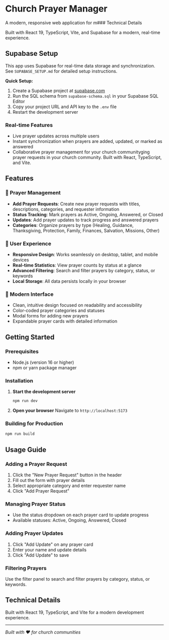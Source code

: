 # Church Prayer Manager

A modern, responsive web application for m### Technical Details

Built with React 19, TypeScript, Vite, and Supabase for a modern, real-time experience.

## Supabase Setup

This app uses Supabase for real-time data storage and synchronization. See `SUPABASE_SETUP.md` for detailed setup instructions.

**Quick Setup:**
1. Create a Supabase project at [supabase.com](https://supabase.com)
2. Run the SQL schema from `supabase-schema.sql` in your Supabase SQL Editor
3. Copy your project URL and API key to the `.env` file
4. Restart the development server

### Real-time Features
- Live prayer updates across multiple users
- Instant synchronization when prayers are added, updated, or marked as answered
- Collaborative prayer management for your church communityging prayer requests in your church community. Built with React, TypeScript, and Vite.

## Features

### 🙏 Prayer Management
- **Add Prayer Requests**: Create new prayer requests with titles, descriptions, categories, and requester information
- **Status Tracking**: Mark prayers as Active, Ongoing, Answered, or Closed
- **Updates**: Add prayer updates to track progress and answered prayers
- **Categories**: Organize prayers by type (Healing, Guidance, Thanksgiving, Protection, Family, Finances, Salvation, Missions, Other)

### 📱 User Experience

- **Responsive Design**: Works seamlessly on desktop, tablet, and mobile devices
- **Real-time Statistics**: View prayer counts by status at a glance
- **Advanced Filtering**: Search and filter prayers by category, status, or keywords
- **Local Storage**: All data persists locally in your browser

### 🎨 Modern Interface
- Clean, intuitive design focused on readability and accessibility
- Color-coded prayer categories and statuses
- Modal forms for adding new prayers
- Expandable prayer cards with detailed information

## Getting Started

### Prerequisites
- Node.js (version 16 or higher)
- npm or yarn package manager

### Installation

1. **Start the development server**
   ```bash
   npm run dev
   ```

2. **Open your browser**
   Navigate to `http://localhost:5173`

### Building for Production

```bash
npm run build
```

## Usage Guide

### Adding a Prayer Request
1. Click the "New Prayer Request" button in the header
2. Fill out the form with prayer details
3. Select appropriate category and enter requester name
4. Click "Add Prayer Request"

### Managing Prayer Status
- Use the status dropdown on each prayer card to update progress
- Available statuses: Active, Ongoing, Answered, Closed

### Adding Prayer Updates
1. Click "Add Update" on any prayer card
2. Enter your name and update details
3. Click "Add Update" to save

### Filtering Prayers
Use the filter panel to search and filter prayers by category, status, or keywords.

## Technical Details

Built with React 19, TypeScript, and Vite for a modern development experience.

---

*Built with ❤️ for church communities*
```
